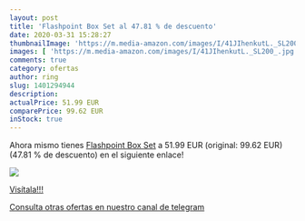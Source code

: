 ```yaml
---
layout: post
title: 'Flashpoint Box Set al 47.81 % de descuento'
date: 2020-03-31 15:28:27
thumbnailImage: 'https://m.media-amazon.com/images/I/41JIhenkutL._SL200_.jpg'
images: [ 'https://m.media-amazon.com/images/I/41JIhenkutL._SL200_.jpg' ]
comments: true
category: ofertas
author: ring
slug: 1401294944
description:
actualPrice: 51.99 EUR
comparePrice: 99.62 EUR
inStock: true
---
```


Ahora mismo tienes [Flashpoint Box Set](https://www.amazon.com/dp/1401294944/?tag=redken08-20) a 51.99 EUR (original: 99.62 EUR) (47.81 %  de descuento) en el siguiente enlace!

[![](https://m.media-amazon.com/images/I/41JIhenkutL._SL200_.jpg)](https://www.amazon.com/dp/1401294944/?tag=redken08-20)

[Visítala!!!](https://www.amazon.com/dp/1401294944/?tag=redken08-20)

[Consulta otras ofertas en nuestro canal de telegram](https://t.me/s/ofertas25)

